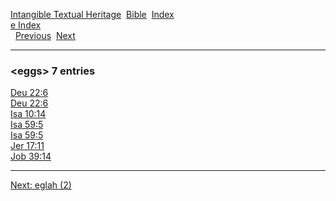 [Intangible Textual Heritage](../../index)  [Bible](../index) 
[Index](index)   
[e Index](_e_)  
  [Previous](c03522)  [Next](c03524) 

------------------------------------------------------------------------

### &lt;eggs&gt; 7 entries

[Deu 22:6](../kjv/deu022.htm#006)  
[Deu 22:6](../kjv/deu022.htm#006)  
[Isa 10:14](../kjv/isa010.htm#014)  
[Isa 59:5](../kjv/isa059.htm#005)  
[Isa 59:5](../kjv/isa059.htm#005)  
[Jer 17:11](../kjv/jer017.htm#011)  
[Job 39:14](../kjv/job039.htm#014)  

------------------------------------------------------------------------

[Next: eglah (2)](c03524)
